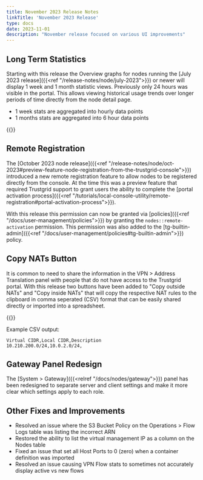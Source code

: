 ```yaml
---
title: November 2023 Release Notes
linkTitle: 'November 2023 Release'
type: docs
date: 2023-11-01
description: "November release focused on various UI improvements"
---
```


## Long Term Statistics
Starting with this release the Overview graphs for nodes running the [July 2023 release]({{<ref "/release-notes/node/july-2023">}}) or newer will display 1 week and 1 month statistic views. Previously only 24 hours was visible in the portal. This allows viewing historical usage trends over longer periods of time directly from the node detail page.  
- 1 week stats are aggregated into hourly data points
- 1 months stats are aggregated into 6 hour data points

{{<tgimg src="long-term-stats.png" alt="Screenshot showing 1 week and 1 month statistic views" width="80%">}}

## Remote Registration
The [October 2023 node release]({{<ref "/release-notes/node/oct-2023#preview-feature-node-registration-from-the-trustgrid-console">}}) introduced a new remote registration feature to allow nodes to be registered directly from the console. At the time this was a preview feature that required Trustgrid support to grant users the ability to complete the [portal activation process]({{<ref "/tutorials/local-console-utility/remote-registration#portal-activation-process">}}).  

With this release this permission can now be granted via [policies]({{<ref "/docs/user-management/policies">}}) by granting the `nodes::remote-activation` permission.  This permission was also added to the [tg-builtin-admin]({{<ref "/docs/user-management/policies#tg-builtin-admin">}}) policy.

## Copy NATs Button
It is common to need to share the information in the VPN > Address Translation panel with people that do not have access to the Trustgrid portal.  With this release two buttons have been added to "Copy outside NATs" and "Copy inside NATs" that will copy the respective NAT rules to the clipboard in comma seperated (CSV) format that can be easily shared directly or imported into a spreadsheet.

{{<tgimg src="copy-nats.png" alt="Screenshot showing new Copy outside NATs and Copy inside NATs buttons" width="80%">}}

Example CSV output:
```csv
Virtual CIDR,Local CIDR,Description
10.210.200.0/24,10.0.2.0/24,
```
## Gateway Panel Redesign

The [System > Gateway]({{<relref "/docs/nodes/gateway">}}) panel has been redesigned to separate server and client settings and make it more clear which settings apply to each role.


## Other Fixes and Improvements
- Resolved an issue where the S3 Bucket Policy on the Operations > Flow Logs table was listing the incorrect ARN
- Restored the ability to list the virtual management IP as a column on the Nodes table
- Fixed an issue that set all Host Ports to 0 (zero) when a container definition was imported
- Resolved an issue causing VPN Flow stats to sometimes not accurately display active vs new flows